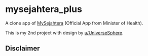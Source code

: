 # mysejahtera_plus

A clone app of [MySejahtera](https://mysejahtera.malaysia.gov.my/intro/) (Official App from Minister of Health).

This is my 2nd project with design by [u/UniverseSphere](https://www.reddit.com/r/malaysia/comments/q4mrgv/i_did_a_ui_redesign_for_mysejahtera_based_on/).

## Disclaimer
